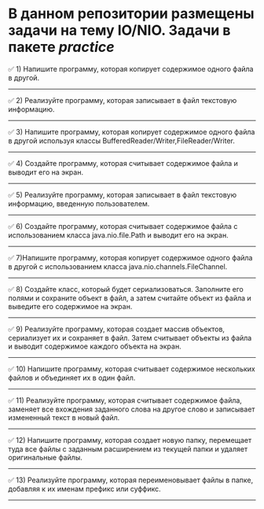 # В данном репозитории размещены задачи на тему IO/NIO. Задачи в пакете *practice*

:white_check_mark: 1) Напишите программу, которая копирует содержимое одного файла в другой.
___
:white_check_mark: 2) Реализуйте программу, которая записывает в файл текстовую информацию.
___
:white_check_mark: 3) Напишите программу, которая копирует содержимое одного файла в другой используя классы BufferedReader/Writer,FileReader/Writer.
___
:white_check_mark: 4) Создайте программу, которая считывает содержимое файла и выводит его на экран.
___
:white_check_mark: 5) Реализуйте программу, которая записывает в файл текстовую информацию, введенную пользователем.
___
:white_check_mark: 6) Создайте программу, которая считывает содержимое файла с использованием класса java.nio.file.Path и выводит его на экран.
___
:white_check_mark: 7)Напишите программу, которая копирует содержимое одного файла в другой с использованием класса java.nio.channels.FileChannel.
___
:white_check_mark: 8) Создайте класс, который будет сериализоваться. Заполните его полями и сохраните объект в файл, а затем считайте объект из файла и выведите его содержимое на экран.
___
:white_check_mark: 9) Реализуйте программу, которая создает массив объектов, сериализует их и сохраняет в файл. Затем считывает объекты из файла и выводит содержимое каждого объекта на экран.
___
:white_check_mark: 10) Напишите программу, которая считывает содержимое нескольких файлов и объединяет их в один файл.
___
:white_check_mark: 11) Реализуйте программу, которая считывает содержимое файла, заменяет все вхождения заданного слова на другое слово и записывает измененный текст в новый файл.
___
:white_check_mark: 12) Напишите программу, которая создает новую папку, перемещает туда все файлы с заданным расширением из текущей папки и удаляет оригинальные файлы.
___
:white_check_mark: 13) Реализуйте программу, которая переименовывает файлы в папке, добавляя к их именам префикс или суффикс.
___